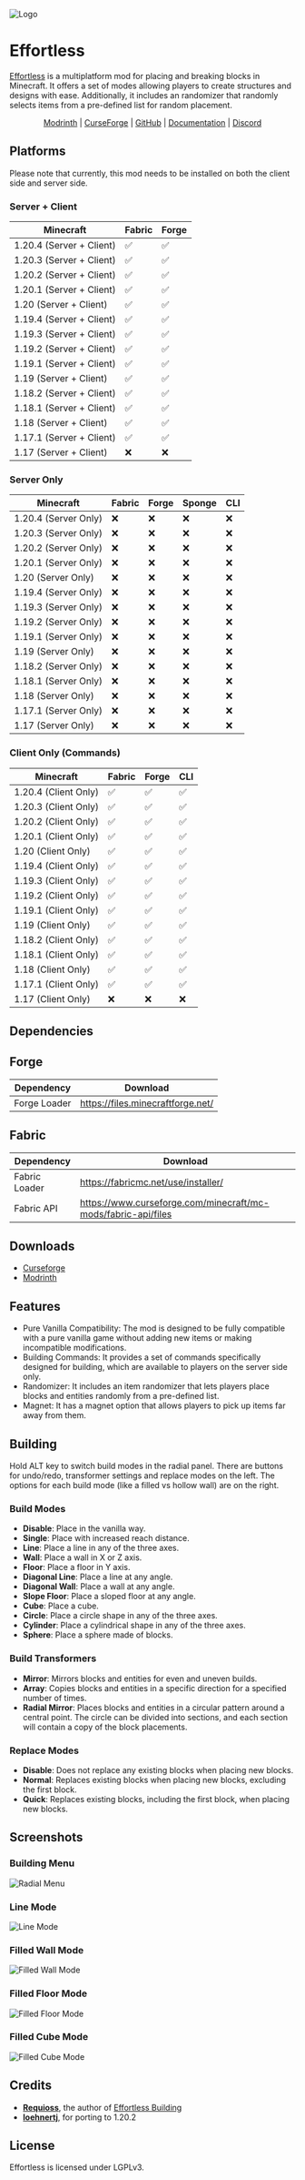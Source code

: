 ![Logo](assets/logo.png)

# Effortless

[Effortless]() is a multiplatform mod for placing and breaking blocks in Minecraft. It offers a set of modes allowing
players to create structures and designs with ease. Additionally, it includes an randomizer that randomly selects items
from a pre-defined list for random placement.

<div style="text-align: center">
    <a href="https://modrinth.com/mod/effortless">Modrinth</a>
    <span> | </span>
    <a href="https://www.curseforge.com/minecraft/mc-mods/effortless">CurseForge</a>
    <span> | </span>
    <a href="https://github.com/huskcasaca/effortless">GitHub</a>
    <span> | </span>
    <a href="https://github.com/huskcasaca/effortless/wiki">Documentation</a>
    <span> | </span>
    <a href="https://discord.gg/FwbBg8uUZ7">Discord</a>
</div>

## Platforms

Please note that currently, this mod needs to be installed on both the client side and server side.

### Server + Client

| Minecraft                | Fabric | Forge |
| ------------------------ | ------ | ----- |
| 1.20.4 (Server + Client) | ✅     | ✅    |
| 1.20.3 (Server + Client) | ✅     | ✅    |
| 1.20.2 (Server + Client) | ✅     | ✅    |
| 1.20.1 (Server + Client) | ✅     | ✅    |
| 1.20 (Server + Client)   | ✅     | ✅    |
| 1.19.4 (Server + Client) | ✅     | ✅    |
| 1.19.3 (Server + Client) | ✅     | ✅    |
| 1.19.2 (Server + Client) | ✅     | ✅    |
| 1.19.1 (Server + Client) | ✅     | ✅    |
| 1.19 (Server + Client)   | ✅     | ✅    |
| 1.18.2 (Server + Client) | ✅     | ✅    |
| 1.18.1 (Server + Client) | ✅     | ✅    |
| 1.18 (Server + Client)   | ✅     | ✅    |
| 1.17.1 (Server + Client) | ✅     | ✅    |
| 1.17 (Server + Client)   | ❌     | ❌    |

### Server Only

| Minecraft            | Fabric | Forge | Sponge | CLI |
|----------------------|--------|-------|--------|-----|
| 1.20.4 (Server Only) | ❌      | ❌     | ❌      | ❌   |
| 1.20.3 (Server Only) | ❌      | ❌     | ❌      | ❌   |
| 1.20.2 (Server Only) | ❌      | ❌     | ❌      | ❌   |
| 1.20.1 (Server Only) | ❌      | ❌     | ❌      | ❌   |
| 1.20 (Server Only)   | ❌      | ❌     | ❌      | ❌   |
| 1.19.4 (Server Only) | ❌      | ❌     | ❌      | ❌   |
| 1.19.3 (Server Only) | ❌      | ❌     | ❌      | ❌   |
| 1.19.2 (Server Only) | ❌      | ❌     | ❌      | ❌   |
| 1.19.1 (Server Only) | ❌      | ❌     | ❌      | ❌   |
| 1.19 (Server Only)   | ❌      | ❌     | ❌      | ❌   |
| 1.18.2 (Server Only) | ❌      | ❌     | ❌      | ❌   |
| 1.18.1 (Server Only) | ❌      | ❌     | ❌      | ❌   |
| 1.18 (Server Only)   | ❌      | ❌     | ❌      | ❌   |
| 1.17.1 (Server Only) | ❌      | ❌     | ❌      | ❌   |
| 1.17 (Server Only)   | ❌      | ❌     | ❌      | ❌   |

### Client Only (Commands)

| Minecraft            | Fabric | Forge | CLI |
| -------------------- | ------ | ----- | --- |
| 1.20.4 (Client Only) | ✅     | ✅    | ✅  |
| 1.20.3 (Client Only) | ✅     | ✅    | ✅  |
| 1.20.2 (Client Only) | ✅     | ✅    | ✅  |
| 1.20.1 (Client Only) | ✅     | ✅    | ✅  |
| 1.20 (Client Only)   | ✅     | ✅    | ✅  |
| 1.19.4 (Client Only) | ✅     | ✅    | ✅  |
| 1.19.3 (Client Only) | ✅     | ✅    | ✅  |
| 1.19.2 (Client Only) | ✅     | ✅    | ✅  |
| 1.19.1 (Client Only) | ✅     | ✅    | ✅  |
| 1.19 (Client Only)   | ✅     | ✅    | ✅  |
| 1.18.2 (Client Only) | ✅     | ✅    | ✅  |
| 1.18.1 (Client Only) | ✅     | ✅    | ✅  |
| 1.18 (Client Only)   | ✅     | ✅    | ✅  |
| 1.17.1 (Client Only) | ✅     | ✅    | ✅  |
| 1.17 (Client Only)   | ❌     | ❌    | ❌  |

## Dependencies

## Forge


| Dependency   | Download                          |
| ------------ | --------------------------------- |
| Forge Loader | https://files.minecraftforge.net/ |

## Fabric


| Dependency    | Download                                                      |
| ------------- | ------------------------------------------------------------- |
| Fabric Loader | https://fabricmc.net/use/installer/                           |
| Fabric API    | https://www.curseforge.com/minecraft/mc-mods/fabric-api/files |

## Downloads

- [Curseforge](https://www.curseforge.com/minecraft/mc-mods/effortless)
- [Modrinth](https://modrinth.com/mod/effortless)

## Features

- Pure Vanilla Compatibility: The mod is designed to be fully compatible with a pure vanilla game without adding new
  items or making incompatible modifications.
- Building Commands: It provides a set of commands specifically designed for building, which are available to players on
  the server side only.
- Randomizer: It includes an item randomizer that lets players place blocks and entities randomly from a pre-defined
  list.
- Magnet: It has a magnet option that allows players to pick up items far away from them.

## Building

Hold ALT key to switch build modes in the radial panel. There are buttons for undo/redo, transformer settings and
replace modes on the left. The options for each build mode (like a filled vs hollow wall) are on the right.

### Build Modes

- **Disable**: Place in the vanilla way.
- **Single**: Place with increased reach distance.
- **Line**: Place a line in any of the three axes.
- **Wall**: Place a wall in X or Z axis.
- **Floor**: Place a floor in Y axis.
- **Diagonal Line**: Place a line at any angle.
- **Diagonal Wall**: Place a wall at any angle.
- **Slope Floor**: Place a sloped floor at any angle.
- **Cube**: Place a cube.
- **Circle**: Place a circle shape in any of the three axes.
- **Cylinder**: Place a cylindrical shape in any of the three axes.
- **Sphere**: Place a sphere made of blocks.

### Build Transformers

- **Mirror**: Mirrors blocks and entities for even and uneven builds.
- **Array**: Copies blocks and entities in a specific direction for a specified number of times.
- **Radial Mirror**: Places blocks and entities in a circular pattern around a central point. The circle can be divided
  into sections, and each section will contain a copy of the block placements.

### Replace Modes

- **Disable**: Does not replace any existing blocks when placing new blocks.
- **Normal**: Replaces existing blocks when placing new blocks, excluding the first block.
- **Quick**: Replaces existing blocks, including the first block, when placing new blocks.

## Screenshots

### Building Menu

![Radial Menu](assets/screenshots/radial_menu.png)

### Line Mode

![Line Mode](assets/screenshots/line_mode.png)

### Filled Wall Mode

![Filled Wall Mode](assets/screenshots/filled_wall_mode.png)

### Filled Floor Mode

![Filled Floor Mode](assets/screenshots/filled_floor_mode.png)

### Filled Cube Mode

![Filled Cube Mode](assets/screenshots/filled_cube_mode.png)

## Credits

* **[Requioss](https://www.curseforge.com/members/requioss)**, the author
  of [Effortless Building](https://www.curseforge.com/minecraft/mc-mods/effortless-building)
* **[loehnertj](https://github.com/loehnertj)**, for porting to 1.20.2

## License

Effortless is licensed under LGPLv3.
